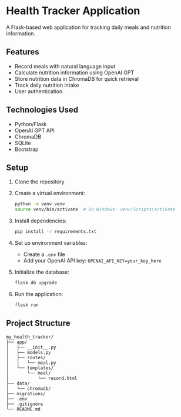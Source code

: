 # Health Tracker Application

A Flask-based web application for tracking daily meals and nutrition information.

## Features
- Record meals with natural language input
- Calculate nutrition information using OpenAI GPT
- Store nutrition data in ChromaDB for quick retrieval
- Track daily nutrition intake
- User authentication

## Technologies Used
- Python/Flask
- OpenAI GPT API
- ChromaDB
- SQLite
- Bootstrap

## Setup
1. Clone the repository
2. Create a virtual environment:
   ```bash
   python -m venv venv
   source venv/bin/activate  # On Windows: venv\Scripts\activate
   ```
3. Install dependencies:
   ```bash
   pip install -r requirements.txt
   ```
4. Set up environment variables:
   - Create a `.env` file
   - Add your OpenAI API key: `OPENAI_API_KEY=your_key_here`

5. Initialize the database:
   ```bash
   flask db upgrade
   ```

6. Run the application:
   ```bash
   flask run
   ```

## Project Structure
```
my_health_tracker/
├── app/
│   ├── __init__.py
│   ├── models.py
│   ├── routes/
│   │   └── meal.py
│   └── templates/
│       └── meal/
│           └── record.html
├── data/
│   └── chromadb/
├── migrations/
├── .env
├── .gitignore
└── README.md
```
